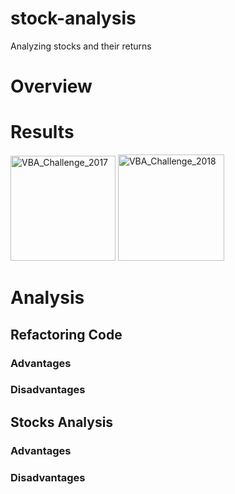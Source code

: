 # stock-analysis
Analyzing stocks and their returns

# Overview
# Results
<img width="168" alt="VBA_Challenge_2017" src="https://user-images.githubusercontent.com/102189324/163904244-df011edc-3f9d-476b-ab83-308cb0361222.png">
<img width="170" alt="VBA_Challenge_2018" src="https://user-images.githubusercontent.com/102189324/163904255-d6ce7e02-3c66-45d0-a9cc-90d0279e1d2a.png">


# Analysis
## Refactoring Code
### Advantages
### Disadvantages
## Stocks Analysis
### Advantages
### Disadvantages
